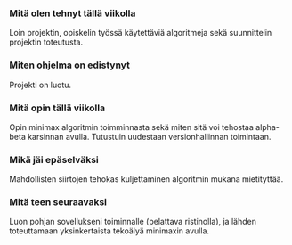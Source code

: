 ### Mitä olen tehnyt tällä viikolla

Loin projektin, opiskelin työssä käytettäviä algoritmeja sekä suunnittelin projektin toteutusta.

### Miten ohjelma on edistynyt

Projekti on luotu.

### Mitä opin tällä viikolla

Opin minimax algoritmin toimminnasta sekä miten sitä voi tehostaa alpha-beta karsinnan avulla. Tutustuin uudestaan versionhallinnan toimintaan.

### Mikä jäi epäselväksi

Mahdollisten siirtojen tehokas kuljettaminen algoritmin mukana mietityttää.

### Mitä teen seuraavaksi

Luon pohjan sovellukseni toiminnalle (pelattava ristinolla), ja lähden toteuttamaan yksinkertaista tekoälyä minimaxin avulla.